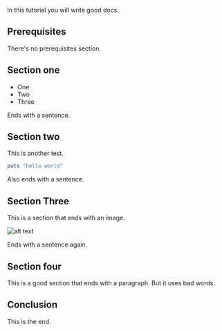 In this tutorial you will write good docs.

## Prerequisites

There's no prerequisites section.

## Section one

* One
* Two
* Three

Ends with a sentence.

## Section two

This is another test.

```ruby
puts "hello world"
```

Also ends with a sentence.

## Section Three

This is a section that ends with an image.

![alt text](image.png)

Ends with a sentence again.

## Section four

This is a good section that ends with a paragraph. But it uses bad words.

## Conclusion

This is the end. 

